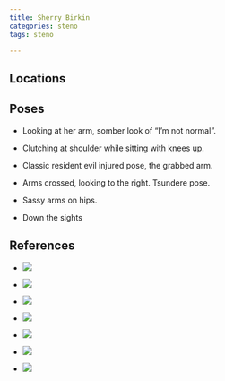 ```yaml
---
title: Sherry Birkin
categories: steno
tags: steno 

---
```


## Locations

## Poses

* Looking at her arm, somber look of “I’m not normal”.

* Clutching at shoulder while sitting with knees up.

* Classic resident evil injured pose, the grabbed arm.

* Arms crossed, looking to the right. Tsundere pose.

* Sassy arms on hips.

* Down the sights

## References

* ![](https://i.imgur.com/TjslUqh.jpg)

* ![](https://i.imgur.com/VD3HHky.jpg)

* ![](https://i.imgur.com/YTb8xU2.jpg)

* ![](https://i.imgur.com/W4mYPxB.png)

* ![](https://i.imgur.com/x3Ew3Vm.png)

* ![](https://i.imgur.com/gdUSYqx.jpg)

* ![](https://i.imgur.com/aIYllMX.png)